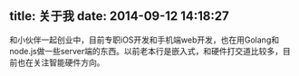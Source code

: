 title: 关于我
date: 2014-09-12 14:18:27
---

和小伙伴一起创业中，目前专职iOS开发和手机端web开发，也在用Golang和node.js做一些server端的东西。以前老本行是嵌入式，和硬件打交道比较多，目前也在关注智能硬件方向。
